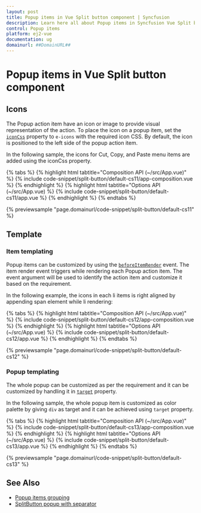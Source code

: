 ```yaml
---
layout: post
title: Popup items in Vue Split button component | Syncfusion
description: Learn here all about Popup items in Syncfusion Vue Split button component of Syncfusion Essential JS 2 and more.
control: Popup items 
platform: ej2-vue
documentation: ug
domainurl: ##DomainURL##
---
```


# Popup items in Vue Split button component

## Icons

The Popup action item have an icon or image to provide visual representation of the action. To place the icon on a popup item, set the [`iconCss`](https://ej2.syncfusion.com/vue/documentation/api/split-button/#iconcss) property to `e-icons` with the required icon CSS. By default, the icon is positioned to the left side of the popup action item.

In the following sample, the icons for Cut, Copy, and Paste menu items are added using the iconCss property.

{% tabs %}
{% highlight html tabtitle="Composition API (~/src/App.vue)" %}
{% include code-snippet/split-button/default-cs11/app-composition.vue %}
{% endhighlight %}
{% highlight html tabtitle="Options API (~/src/App.vue) %}
{% include code-snippet/split-button/default-cs11/app.vue %}
{% endhighlight %}
{% endtabs %}
        
{% previewsample "page.domainurl/code-snippet/split-button/default-cs11" %}

## Template

### Item templating

Popup items can be customized by using the [`beforeItemRender`](https://ej2.syncfusion.com/vue/documentation/api/split-button/#beforeitemrender) event. The item render event triggers while rendering each Popup action item. The event argument will be used to identify the action item and customize it based on the requirement.

In the following example, the icons in each li items is right aligned by appending span element while li rendering:

{% tabs %}
{% highlight html tabtitle="Composition API (~/src/App.vue)" %}
{% include code-snippet/split-button/default-cs12/app-composition.vue %}
{% endhighlight %}
{% highlight html tabtitle="Options API (~/src/App.vue) %}
{% include code-snippet/split-button/default-cs12/app.vue %}
{% endhighlight %}
{% endtabs %}
        
{% previewsample "page.domainurl/code-snippet/split-button/default-cs12" %}

### Popup templating

The whole popup can be customized as per the requirement and it can be customized by handling it in [`target`](https://ej2.syncfusion.com/vue/documentation/api/split-button/#target) property.

In the following sample, the whole popup item is customized as color palette by giving `div` as target and it can be achieved using `target` property.

{% tabs %}
{% highlight html tabtitle="Composition API (~/src/App.vue)" %}
{% include code-snippet/split-button/default-cs13/app-composition.vue %}
{% endhighlight %}
{% highlight html tabtitle="Options API (~/src/App.vue) %}
{% include code-snippet/split-button/default-cs13/app.vue %}
{% endhighlight %}
{% endtabs %}
        
{% previewsample "page.domainurl/code-snippet/split-button/default-cs13" %}

## See Also

* [Popup items grouping](./how-to/group-items-in-popup)
* [SplitButton popup with separator](./icons-and-separator#separator)